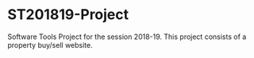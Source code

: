 # ST201819-Project
Software Tools Project for the session 2018-19. This project consists of a property buy/sell website.
